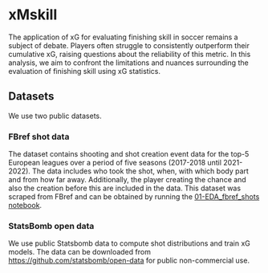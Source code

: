 # xMskill

The application of xG for evaluating finishing skill in soccer remains a subject of debate. Players often struggle to consistently outperform their cumulative xG, raising questions about the reliability of this metric. In this analysis, we aim to confront the limitations and nuances surrounding the evaluation of finishing skill using xG statistics. 

## Datasets

We use two public datasets.

### FBref shot data

The dataset contains shooting and shot creation event data for the top-5 European leagues over a period of five seasons (2017-2018 until 2021-2022). The data includes who took the shot, when, with which body part and from how far away. Additionally, the player creating the chance and also the creation before this are included in the data. This dataset was scraped from FBref and can be obtained by running the [01-EDA_fbref_shots notebook](01-EDA_fbref_shots.ipynb).

###  StatsBomb open data

We use public Statsbomb data to compute shot distributions and train xG models. The data can be downloaded from <https://github.com/statsbomb/open-data> for public non-commercial use. 

